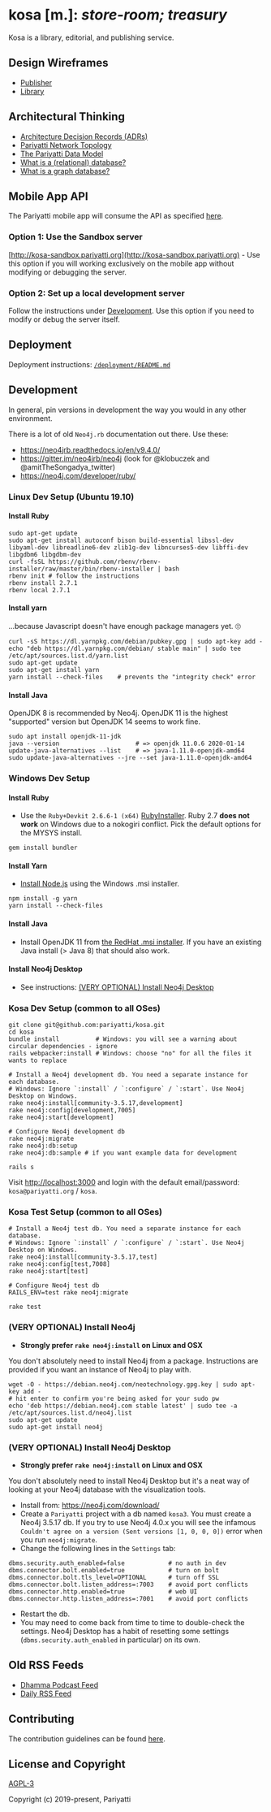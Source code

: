 # kosa [m.]: _store-room; treasury_

Kosa is a library, editorial, and publishing service.

## Design Wireframes

- [Publisher](https://whimsical.com/4tTbGHDiYkYXj7cUnTBSTb)
- [Library](https://whimsical.com/6LN2LDkv1bRyyuojyiJ8oV)

## Architectural Thinking

- [Architecture Decision Records (ADRs)](https://github.com/pariyatti/kosa/tree/master/docs/arch)
- [Pariyatti Network Topology](https://github.com/pariyatti/agga/blob/master/docs/network-topology.pdf)
- [The Pariyatti Data Model](https://github.com/pariyatti/agga/blob/master/docs/data-models.pdf)
- [What is a (relational) database?](https://docs.google.com/document/d/1QuiWPaAUH9_UOeBouGGCgF_FyRRhoL4uLkfKvSsbw2o/edit#)
- [What is a graph database?](https://neo4j.com/developer/graph-database/)

## Mobile App API

The Pariyatti mobile app will consume the API as specified [here](https://github.com/pariyatti/kosa/blob/master/docs/api.md).

### Option 1: Use the Sandbox server

[http://kosa-sandbox.pariyatti.org](http://kosa-sandbox.pariyatti.org) - Use this option if you will working exclusively on the mobile app without modifying or debugging the server.

### Option 2: Set up a local development server

Follow the instructions under [Development](https://github.com/pariyatti/kosa#development). Use this option if you need to modify or debug the server itself.

## Deployment

Deployment instructions: [`/deployment/README.md`](https://github.com/pariyatti/kosa/blob/master/deployment/README.md)

## Development

In general, pin versions in development the way you would in any other environment.

There is a lot of old `Neo4j.rb` documentation out there. Use these:

- https://neo4jrb.readthedocs.io/en/v9.4.0/
- https://gitter.im/neo4jrb/neo4j (look for @klobuczek and @amitTheSongadya_twitter)
- https://neo4j.com/developer/ruby/

### Linux Dev Setup (Ubuntu 19.10)

#### Install Ruby

```
sudo apt-get update
sudo apt-get install autoconf bison build-essential libssl-dev libyaml-dev libreadline6-dev zlib1g-dev libncurses5-dev libffi-dev libgdbm6 libgdbm-dev
curl -fsSL https://github.com/rbenv/rbenv-installer/raw/master/bin/rbenv-installer | bash
rbenv init # follow the instructions
rbenv install 2.7.1
rbenv local 2.7.1
```

#### Install yarn

...because Javascript doesn't have enough package managers yet. 🙄

```
curl -sS https://dl.yarnpkg.com/debian/pubkey.gpg | sudo apt-key add -
echo "deb https://dl.yarnpkg.com/debian/ stable main" | sudo tee /etc/apt/sources.list.d/yarn.list
sudo apt-get update
sudo apt-get install yarn
yarn install --check-files    # prevents the "integrity check" error
```

#### Install Java

OpenJDK 8 is recommended by Neo4j. OpenJDK 11 is the highest "supported" version but OpenJDK 14 seems to work fine.

```
sudo apt install openjdk-11-jdk
java --version                     # => openjdk 11.0.6 2020-01-14
update-java-alternatives --list    # => java-1.11.0-openjdk-amd64
sudo update-java-alternatives --jre --set java-1.11.0-openjdk-amd64
```

### Windows Dev Setup

#### Install Ruby

- Use the `Ruby+Devkit 2.6.6-1 (x64)` [RubyInstaller](https://rubyinstaller.org/downloads/). Ruby 2.7 **does not work** on Windows due to a nokogiri conflict. Pick the default options for the MYSYS install.

```
gem install bundler
```

#### Install Yarn

- [Install Node.js](https://nodejs.org/en/download/) using the Windows .msi installer.

```
npm install -g yarn
yarn install --check-files
```

#### Install Java

- Install OpenJDK 11 from [the RedHat .msi installer](https://developers.redhat.com/products/openjdk/download). If you have an existing Java install (> Java 8) that should also work.

#### Install Neo4j Desktop

- See instructions: [(VERY OPTIONAL) Install Neo4j Desktop](https://github.com/pariyatti/kosa/#very-optional-install-neo4j-desktop)

### Kosa Dev Setup (common to all OSes)

```
git clone git@github.com:pariyatti/kosa.git
cd kosa
bundle install          # Windows: you will see a warning about circular dependencies - ignore
rails webpacker:install # Windows: choose "no" for all the files it wants to replace

# Install a Neo4j development db. You need a separate instance for each database.
# Windows: Ignore `:install` / `:configure` / `:start`. Use Neo4j Desktop on Windows.
rake neo4j:install[community-3.5.17,development]
rake neo4j:config[development,7005]
rake neo4j:start[development]

# Configure Neo4j development db
rake neo4j:migrate
rake neo4j:db:setup
rake neo4j:db:sample # if you want example data for development

rails s
```

Visit [http://localhost:3000](http://localhost:3000) and login with the default email/password: `kosa@pariyatti.org` / `kosa`.

### Kosa Test Setup (common to all OSes)

```
# Install a Neo4j test db. You need a separate instance for each database.
# Windows: Ignore `:install` / `:configure` / `:start`. Use Neo4j Desktop on Windows.
rake neo4j:install[community-3.5.17,test]
rake neo4j:config[test,7008]
rake neo4j:start[test]

# Configure Neo4j test db
RAILS_ENV=test rake neo4j:migrate

rake test
```

### (VERY OPTIONAL) Install Neo4j

- **Strongly prefer `rake neo4j:install` on Linux and OSX**

You don't absolutely need to install Neo4j from a package. Instructions are provided if you want an instance of Neo4j to play with.

```
wget -O - https://debian.neo4j.com/neotechnology.gpg.key | sudo apt-key add -
# hit enter to confirm you're being asked for your sudo pw
echo 'deb https://debian.neo4j.com stable latest' | sudo tee -a /etc/apt/sources.list.d/neo4j.list
sudo apt-get update
sudo apt-get install neo4j
```

### (VERY OPTIONAL) Install Neo4j Desktop

- **Strongly prefer `rake neo4j:install` on Linux and OSX**

You don't absolutely need to install Neo4j Desktop but it's a neat way of looking at your Neo4j database with the visualization tools.

- Install from: https://neo4j.com/download/
- Create a `Pariyatti` project with a db named `kosa3`. You must create a Neo4j 3.5.17 db. If you try to use Neo4j 4.0.x you will see the infamous `Couldn't agree on a version (Sent versions [1, 0, 0, 0])` error when you run `neo4j:migrate`.
- Change the following lines in the `Settings` tab:

```
dbms.security.auth_enabled=false            # no auth in dev
dbms.connector.bolt.enabled=true            # turn on bolt
dbms.connector.bolt.tls_level=OPTIONAL      # turn off SSL
dbms.connector.bolt.listen_address=:7003    # avoid port conflicts
dbms.connector.http.enabled=true            # web UI
dbms.connector.http.listen_address=:7001    # avoid port conflicts
```

- Restart the db.
- You may need to come back from time to time to double-check the settings. Neo4j Desktop has a habit of resetting some settings (`dbms.security.auth_enabled` in particular) on its own.


## Old RSS Feeds

- [Dhamma Podcast Feed](http://feeds.pariyatti.org/dhammapodcasts)
- [Daily RSS Feed](https://www.pariyatti.org/Free-Resources/Daily-Words/RSS-Feeds)


## Contributing

The contribution guidelines can be found [here](https://github.com/pariyatti/agga/blob/master/CONTRIBUTING.md).


## License and Copyright

[AGPL-3](https://github.com/pariyatti/patta/blob/development/LICENSE)

Copyright (c) 2019-present, Pariyatti


